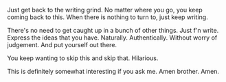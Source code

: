 Just get back to the writing grind. No matter where you go, you keep coming back to this. When there is nothing to turn to, just keep writing.

There's no need to get caught up in a bunch of other things. Just f'n write. Express the ideas that you have. Naturally. Authentically. Without worry of judgement. And put yourself out there.

You keep wanting to skip this and skip that. Hilarious.

This is definitely somewhat interesting if you ask me. Amen brother. Amen.